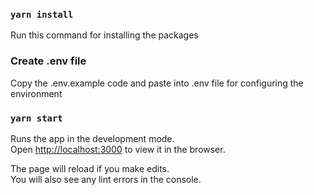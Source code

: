### `yarn install`

Run this command for installing the packages

### Create .env file

Copy the .env.example code and paste into .env file for configuring the environment

### `yarn start`

Runs the app in the development mode.\
Open [http://localhost:3000](http://localhost:3000) to view it in the browser.

The page will reload if you make edits.\
You will also see any lint errors in the console.
